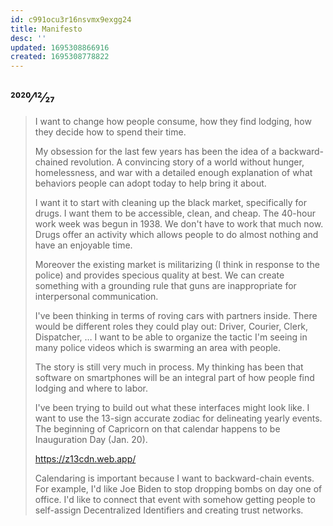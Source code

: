 ```yaml
---
id: c991ocu3r16nsvmx9exgg24
title: Manifesto
desc: ''
updated: 1695308866916
created: 1695308778822
---
```

## 2020⁄12⁄27

> I want to change how people consume, how they find lodging, how they decide how to spend their time.
>
> My obsession for the last few years has been the idea of a backward-chained revolution. A convincing story of a world without hunger, homelessness, and war with a detailed enough explanation of what behaviors people can adopt today to help bring it about.
>
> I want it to start with cleaning up the black market, specifically for drugs. I want them to be accessible, clean, and cheap. The 40-hour work week was begun in 1938. We don't have to work that much now. Drugs offer an activity which allows people to do almost nothing and have an enjoyable time.
>
> Moreover the existing market is militarizing (I think in response to the police) and provides specious quality at best. We can create something with a grounding rule that guns are inappropriate for interpersonal communication.
>
> I've been thinking in terms of roving cars with partners inside. There would be different roles they could play out: Driver, Courier, Clerk, Dispatcher, … I want to be able to organize the tactic I'm seeing in many police videos which is swarming an area with people.
>
> The story is still very much in process. My thinking has been that software on smartphones will be an integral part of how people find lodging and where to labor.
>
> I've been trying to build out what these interfaces might look like. I want to use the 13-sign accurate zodiac for delineating yearly events. The beginning of Capricorn on that calendar happens to be Inauguration Day (Jan. 20).
>
> https://z13cdn.web.app/
>
> Calendaring is important because I want to backward-chain events. For example, I'd like Joe Biden to stop dropping bombs on day one of office. I'd like to connect that event with somehow getting people to self-assign Decentralized Identifiers and creating trust networks.
